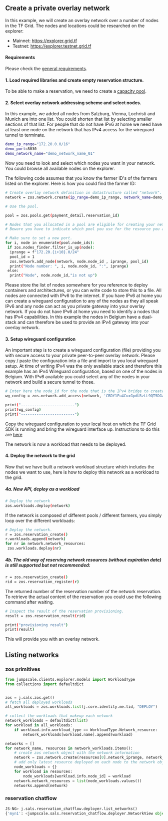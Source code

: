## Create a private overlay network

In this example, we will create an overlay network over a number of nodes in the TF Grid. The nodes and locations could be researched on the explorer:

- Mainnet: https://explorer.grid.tf
- Testnet: https://explorer.testnet.grid.tf

#### Requirements

Please check the [general requirements](code.md).

#### 1. Load required libraries and create empty reservation structure.

To be able to make a reservation, we need to create a [capacity pool](code_pool.md).

#### 2. Select overlay network addressing scheme and select nodes.

In this example, we added all nodes from Salzburg, Vienna, Lochristi and Munich are into one list. You could shorten that list by selecting smaller sections of that list. For people that do not have IPv6 at home we need have at least one node on the network that has IPv4 access for the wireguard tunnel to terminate.


```bash
demo_ip_range="172.20.0.0/16"
demo_port=8030
demo_network_name="demo_network_name_01"
```

Now you need to look and select which nodes you want in your network. You could browse all available nodes on the explorer.

The following code assumes that you know the farmer ID's of the farmers listed on the explorer. Here is how you could find the farmer ID:

```bash
# Create overlay network definition in datastructure called "network".
network = zos.network.create(ip_range=demo_ip_range, network_name=demo_network_name)

# Use the pool.

pool = zos.pools.get(payment_detail.reservation_id)

# Nodes that you allocated in a pool are eligible for creating your network.
# Beware you have to indicate which pool you use for the resource you add to the network.

# Make sure to set a new port.
for i, node in enumerate(pool.node_ids):
 if zos.nodes_finder.filter_is_up(node):
  iprange = f"172.20.{i+10}.0/24"
  pool_id = 1
  zos.network.add_node(network, node.node_id , iprange, pool_id)
  print("Node number: ", i, node.node_id, ":", iprange)
 else:
  print("Node", node.node_id,"is not up")
```

Please store the list of nodes somewhere for you reference to deploy containers and architectures, or you can write code to store this to a file. All nodes are connected with IPv6 to the internet. If you have IPv6 at home you can create a wireguard configuration to any of the nodes as they all speak IPv6 and any node can act as you private gateway into your overlay network. If you do not have IPv6 at home you need to identify a nodes that has IPv4 capabilities. In this example the nodes in Belgium have a dual-stack and can therefore be used to provide an IPv4 gateway into your overlay network.

#### 3. Setup wireguard configuration

An important step is to create a wireguard configuration (file) providing you with secure access to your private peer-to-peer overlay network. Please copy / paste the configuration into a file and import to you local wireguard setup. At time of writing IPv4 was the only available stack and therefore this example has an IPv4 Wireguard configuration, based on one of the nodes in Belgium. With IPv6 available you could select any of the nodes in your network and build a secure tunnel to those.


```bash
# Enter here the node_id for the node that is the IPv4 bridge to create the wireguard config.
wg_config = zos.network.add_access(network, 'CBDY1Fu4CuxGpdU3zLL9QT5DGaRkxjpuJmzV6V5CBWg4', '172.20.100.0/24', ipv4=True)

print("------------------------")
print(wg_config)
print("------------------------")
```

Copy the wireguard configuration to your local host on which the TF Grid SDK is running and bring the wireguard interface up. Instructions to do this are [here](https://www.wireguard.com/quickstart/)

The network is now a workload that needs to be deployed.

#### 4. Deploy the network to the grid

Now that we have built a network workload structure which includes the nodes we want to use, here is how to deploy this network as a workload to the grid.

##### 4a. New API, deploy as a workload

```bash
# Deploy the network
zos.workloads.deploy(network)
```

If the network is composed of different pools / different farmers, you simply loop over the different workloads:

```bash
# Deploy the network.
r = zos.reservation_create()
r.workloads.append(network)
for nr in network.network_resources:
 zos.workloads.deploy(nr)
```

##### 4b. The old way of reserving network resources (without expiration date) is still supported but not recommended:

```bash
r = zos.reservation_create()
rid = zos.reservation_register(r)
```

The returned number of the reservation number of the network reservation. To retrieve the actual content of the reservation you could use the following command after waiting.

```bash
# Inspect the result of the reservation provisioning.
result = zos.reservation_result(rid)

print("provisioning result")
print(result)
```

This will provide you with an overlay network.


## Listing networks

### zos primitives

```python
from jumpscale.clients.explorer.models import WorkloadType                                        
from collections import defaultdict  


zos = j.sals.zos.get()           
# fetch all deployed workloads                                                                 
all_workloads = zos.workloads.list(j.core.identity.me.tid, "DEPLOY")                              

# collect the workloads that makeup each network                                                             
network_workloads = defaultdict(list)                                                             
for workload in all_workloads: 
    if workload.info.workload_type == WorkloadType.Network_resource: 
        network_workloads[workload.name].append(workload)

networks = []
for network_name, resources in network_workloads.items(): 
    # create zos network object with the network information
    network = zos.network.create(resources[0].network_iprange, network_name) 
    # add only latest resource deployed on each node to the network object
    node_workloads = {}
    for workload in resources:
        node_workloads[workload.info.node_id] = workload
    network.network_resources = list(node_workloads.values())
    networks.append(network)
```

### reservation chatflow

```python
JS-NG> j.sals.reservation_chatflow.deployer.list_networks()                                                               
{'myn1': <jumpscale.sals.reservation_chatflow.deployer.NetworkView object at 0x7fe89297ff40>, 'bz3': <jumpscale.sals.reservation_chatflow.deployer.NetworkView object at 0x7fe88c8bb040>, '17d03c275dda4bc7b0fb7d0afa7d889d': <jumpscale.sals.reservation_chatflow.deployer.NetworkView object at 0x7fe88ebde220>, 'ahmedthabet.3bot_apps': <jumpscale.sals.reservation_chatflow.deployer.NetworkView object at 0x7fe88f04fa30>}

```

